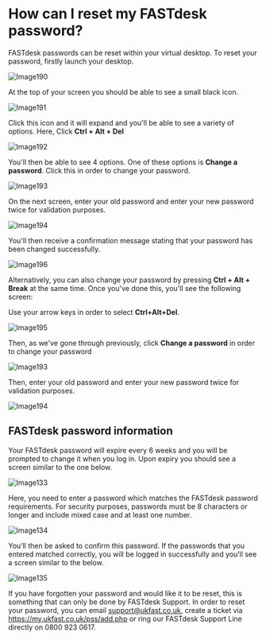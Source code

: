 # How can I reset my FASTdesk password?

FASTdesk passwords can be reset within your virtual desktop. To reset your password, firstly launch your desktop.

![Image190](files/Image190.png)

At the top of your screen you should be able to see a small black icon.

![Image191](files/Image191.png)

Click this icon and it will expand and you'll be able to see a variety of options. Here, Click __Ctrl + Alt + Del__

![Image192](files/Image192.png)

You'll then be able to see 4 options. One of these options is __Change a password__. Click this in order to change your password.

![Image193](files/Image193.png)

On the next screen, enter your old password and enter your new password twice for validation purposes.

![Image194](files/Image194.png)

You'll then receive a confirmation message stating that your password has been changed successfully.

![Image196](files/Image196.png)

Alternatively, you can also change your password by pressing __Ctrl + Alt + Break__ at the same time. Once you've done this, you'll see the following screen:

Use your arrow keys in order to select __Ctrl+Alt+Del__.

![Image195](files/Image195.png)
 
Then, as we've gone through previously, click __Change a password__ in order to change your password

![Image193](files/Image193.png)

Then, enter your old password and enter your new password twice for validation purposes.

![Image194](files/Image194.png)

## FASTdesk password information

Your FASTdesk password will expire every 6 weeks and you will be prompted to change it when you log in. Upon expiry you should see a
screen similar to the one below.

![Image133](files/Image133.png)

Here, you need to enter a password which matches the FASTdesk password requirements. For security purposes, passwords must be 8
characters or longer and include mixed case and at least one number.

![Image134](files/Image134.png)

You’ll then be asked to confirm this password. If the passwords that you entered matched correctly, you will be logged in
successfully and you’ll see a screen similar to the below.

![Image135](files/Image135.png)

If you have forgotten your password and would like it to be reset, this is something that can only be done by FASTdesk Support. In order to reset your password, you can email support@ukfast.co.uk, create a ticket via https://my.ukfast.co.uk/pss/add.php or ring our FASTdesk Support Line directly on 0800 923 0617.
